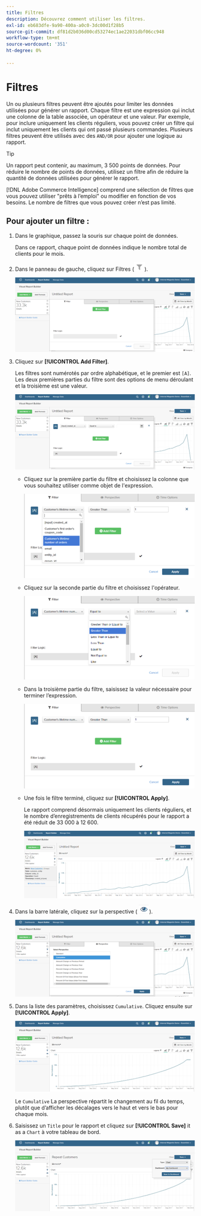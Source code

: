 ```yaml
---
title: Filtres
description: Découvrez comment utiliser les filtres.
exl-id: eb683dfe-9a90-400a-a0c0-3dc00d1f28b5
source-git-commit: df81d2b036d00cd53274ec1ae22031dbf06cc948
workflow-type: tm+mt
source-wordcount: '351'
ht-degree: 0%

---
```


# Filtres

Un ou plusieurs filtres peuvent être ajoutés pour limiter les données utilisées pour générer un rapport. Chaque filtre est une expression qui inclut une colonne de la table associée, un opérateur et une valeur. Par exemple, pour inclure uniquement les clients réguliers, vous pouvez créer un filtre qui inclut uniquement les clients qui ont passé plusieurs commandes. Plusieurs filtres peuvent être utilisés avec des `AND/OR` pour ajouter une logique au rapport.

>[!TIP]
>
>Un rapport peut contenir, au maximum, 3 500 points de données. Pour réduire le nombre de points de données, utilisez un filtre afin de réduire la quantité de données utilisées pour générer le rapport.

[!DNL Adobe Commerce Intelligence] comprend une sélection de filtres que vous pouvez utiliser &quot;prêts à l’emploi&quot; ou modifier en fonction de vos besoins. Le nombre de filtres que vous pouvez créer n’est pas limité.

## Pour ajouter un filtre :

1. Dans le graphique, passez la souris sur chaque point de données.

   Dans ce rapport, chaque point de données indique le nombre total de clients pour le mois.

1. Dans le panneau de gauche, cliquez sur Filtres (![](../../assets/magento-bi-btn-filter.png)).

   ![Ajouter un filtre](../../assets/magento-bi-report-builder-filter-add.png)

1. Cliquez sur **[!UICONTROL Add Filter]**.

   Les filtres sont numérotés par ordre alphabétique, et le premier est `[A]`. Les deux premières parties du filtre sont des options de menu déroulant et la troisième est une valeur.

   ![](../../assets/magento-bi-report-builder-filter-add-a.png)

   * Cliquez sur la première partie du filtre et choisissez la colonne que vous souhaitez utiliser comme objet de l&#39;expression.

      ![Sélection de la première partie du filtre](../../assets/magento-bi-report-builder-filter-part1.png)

   * Cliquez sur la seconde partie du filtre et choisissez l&#39;opérateur.

      ![Choisissez l&#39;opérateur](../../assets/magento-bi-report-builder-filter-part2.png)

   * Dans la troisième partie du filtre, saisissez la valeur nécessaire pour terminer l’expression.

      ![Saisissez la valeur](../../assets/magento-bi-report-builder-filter-part3.png)

   * Une fois le filtre terminé, cliquez sur **[!UICONTROL Apply]**.

      Le rapport comprend désormais uniquement les clients réguliers, et le nombre d’enregistrements de clients récupérés pour le rapport a été réduit de 33 000 à 12 600.

      ![Rapport filtré](../../assets/magento-bi-report-builder-filter-report.png)<!--{: .zoom}-->

1. Dans la barre latérale, cliquez sur la perspective ( ![](../../assets/magento-bi-btn-perspective.png)).

   ![Perspective](../../assets/magento-bi-report-builder-filter-perspective.png)<!--{: .zoom}-->

1. Dans la liste des paramètres, choisissez `Cumulative`. Cliquez ensuite sur **[!UICONTROL Apply]**.

   ![Perspective cumulée](../../assets/magento-bi-report-builder-filter-perspective-cumulative.png)

   Le `Cumulative` La perspective répartit le changement au fil du temps, plutôt que d’afficher les décalages vers le haut et vers le bas pour chaque mois.

1. Saisissez un `Title` pour le rapport et cliquez sur **[!UICONTROL Save]** it as a `Chart` à votre tableau de bord.

   ![Enregistrer dans le tableau de bord](../../assets/magento-bi-report-builder-filter-perspective-cumulative-save.png)
